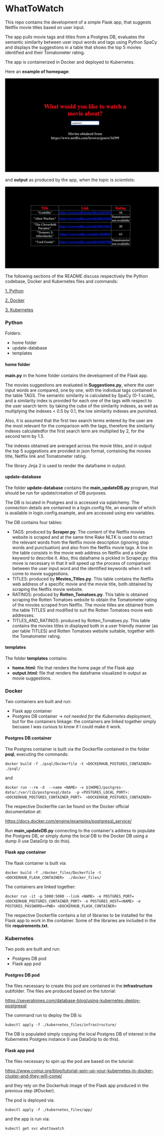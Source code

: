 # WhatToWatch
This repo contains the development of a simple Flask app, that suggests Netflix movie titles based on user input.

The app pulls movie tags and titles from a Postgres DB, evaluates the semantic similarity between user input words and tags using Python SpaCy and displays the suggestions in a table that shows the top 5 movies identified and their Tomatometer rating. 

The app is containerized in Docker and deployed to Kubernetes.

Here an **example of homepage**:

![alt text](https://github.com/chiaracapuano/WhatToWatch/blob/master/png-example/home-page.png)

and **output** as produced by the app, when the topic is *scientists*:

![alt text](https://github.com/chiaracapuano/WhatToWatch/blob/master/png-example/output.png)

The following sections of the README discuss respectively the Python codebase, Docker and Kubernetes files and commands:

[1. Python](#Python)

[2. Docker](#Docker)

[3. Kubernetes](#Kubernetes)

### Python
Folders:
* home folder
* update-database
* templates

#### home folder

**main.py** in the home folder contains the development of the Flask app. 

The movies suggestions are evaluated in **Suggestions.py**, where the user input words are compared, one by one, with the indivdual tags contained in the table TAGS. The semantic similarity is calculated by SpaCy (0-1 scale), and a similarity index is provided for each one of the tags with respect to the user search term: by taking the cube of the similarity indexes, as well as multiplying the indexes < 0.5 by 0.1, the low similarity indexes are punished.

Also, it is assumed that the first two search terms entered by the user are the most relevant for the comparison with the tags, therefore the similarity indexes calculatedfor the first search term are multiplied by 2, for the second term by 1.5. 

The indexes obtained are averaged across the movie titles, and in output the top 5 suggestions are provided in json format, containing the movies title, Netflix link and Tomatometer rating.

The library Jinja 2 is used to render the dataframe in output.

#### update-database

The folder **update-database** contains the **main_updateDB.py** program, that should be run for update/creation of DB purposes.

The DB is located in Postgres and is accessed via sqlalchemy. The connection details are contained in a login.config file, an example of which is available in login.config.example, and are accessed using env variables.

The DB contains four tables:
* TAGS: produced by **Scraper.py**. The content of the Netflix movies website is scraped and at the same time Rake NLTK is used to extract the relevant words from the Netflix movie description (ignoring stop words and punctuation) and also from the Netflix movie tags. A line in the table consists in the movie web address on Netflix and a single keyword to describe it.
Also, this dataframe is pickled in Scraper.py: this move is necessary in that it will speed up the process of comparison between the user input word and the identified keywords when it will come to movie suggestions. 
* TITLES: produced by **Movies_Titles.py**. This table contains the Netflix web address of a specific movie and the movie title, both obtained by scraping the Netflix movie website. 
* RATINGS: produced by **Rotten_Tomatoes.py**. This table is obtained scraping the Rotten Tomatoes website to obtain the Tomatometer rating of the movies scraped from Netflix. The movie titles are obtained from the table TITLES and modified to suit the Rotten Tomatoes movie web addresses. 
* TITLES_AND_RATINGS: produced by Rotten_Tomatoes.py. This table contains the movies titles in displayed both in a user friendly manner (as per table TITLES) and Rotten Tomatoes website suitable, together with the Tomatometer rating.

#### templates

The folder **templates** contains:
* **home.html**: file that renders the home page of the Flask app
* **output.html**: file that renders the dataframe visualized in output as movie suggestions.



### Docker

Two containers are built and run: 
* Flask app container 
* Postgres DB container -> *not needed for the Kubernetes deployment*, but for the containers linkage: the containers are linked together simply becuase I was curious to know if I could make it work.

#### Postgres DB container 

The Postgres container is built via the Dockerfile contained in the folder **psql**, executing the commands:

```
docker build -f ./psql/Dockerfile -t <DOCKERHUB_POSTGRES_CONTAINER> ./psql/
```

and 

```
docker run --rm -d  --name <NAME> -v ${HOME}/postgres-data/:/var/lib/postgresql/data  -p <POSTGRES_LOCAL_PORT>:<DOCKERHUB_POSTGRES_CONTAINER_PORT>  <DOCKERHUB_POSTGRES_CONTAINER>
```
  
The respective Dockerfile can be found on the Docker official documentation at: 

https://docs.docker.com/engine/examples/postgresql_service/

Run **main_updateDB.py** connecting to the container's address to populate the Postgres DB, or simply dump the local DB to the Docker DB using a dump (I use DataGrip to do this).

#### Flask app container 

The flask container is built via:

```
docker build -f ./docker_files/Dockerfile -t <DOCKERHUB_FLASK_CONTAINER>  ./docker_files/
```

The containers are linked together:

```
docker run -it -p 5000:5000 --link <NAME> -e POSTGRES_PORT=<DOCKERHUB_POSTGRES_CONTAINER_PORT> -e POSTGRES_HOST=<NAME> -e POSTGRES_PASSWORD=<PWD> <DOCKERHUB_FLASK_CONTAINER>
```
  
The respective Dockerfile contains a list of libraries to be installed for the Flask app to work in the container. Some of the libraries are included in the file **requirements.txt**.

### Kubernetes

Two pods are built and run: 
* Postgres DB pod 
* Flask app pod

#### Postgres DB pod  

The files necessary to create this pod are contained in the **infrastructure** subfolder. The files are produced based on the tutorial: 

https://severalnines.com/database-blog/using-kubernetes-deploy-postgresql

The command run to deploy the DB is: 

```
kubectl apply -f ./kubernetes_files/infrastructure/
```

The DB is populated simply copying the local Postgres DB of interest in the Kubernetes Postgres instance (I use DataGrip to do this).

#### Flask app pod

The files necessary to spin up the pod are based on the tutorial:

https://www.conjur.org/blog/tutorial-spin-up-your-kubernetes-in-docker-cluster-and-they-will-come/

and they rely on the Dockerhub image of the Flask app produced in the previous step (#Docker).

The pod is deployed via:

```
kubectl apply -f ./kubernetes_files/app/ 
```

and the app is run via:

```
kubectl get svc whattowatch
```




